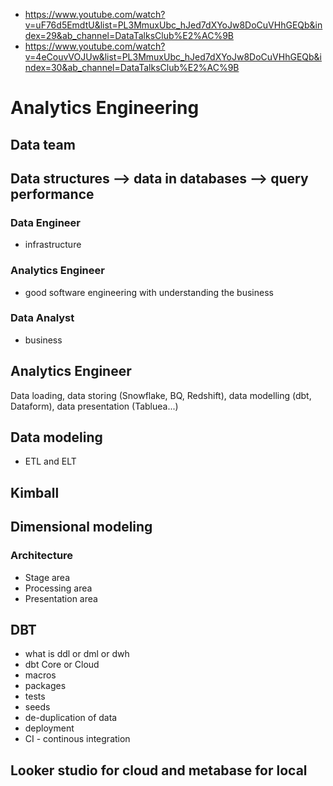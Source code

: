 * https://www.youtube.com/watch?v=uF76d5EmdtU&list=PL3MmuxUbc_hJed7dXYoJw8DoCuVHhGEQb&index=29&ab_channel=DataTalksClub%E2%AC%9B
* https://www.youtube.com/watch?v=4eCouvVOJUw&list=PL3MmuxUbc_hJed7dXYoJw8DoCuVHhGEQb&index=30&ab_channel=DataTalksClub%E2%AC%9B
  
# Analytics Engineering

## Data team

## Data structures --> data in databases --> query performance

### Data Engineer
- infrastructure
### Analytics Engineer
- good software engineering with understanding the business
### Data Analyst
- business

## Analytics Engineer
Data loading, data storing (Snowflake, BQ, Redshift), data modelling (dbt, Dataform), data presentation (Tabluea...)

## Data modeling

* ETL and ELT

## Kimball

## Dimensional modeling

### Architecture

- Stage area
- Processing area
- Presentation area

## DBT
- what is ddl or dml or dwh
- dbt Core or Cloud
- macros
- packages
- tests
- seeds
- de-duplication of data
- deployment
- CI - continous integration


## Looker studio for cloud and metabase for local
